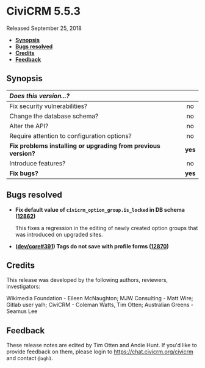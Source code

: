 # CiviCRM 5.5.3

Released September 25, 2018

- **[Synopsis](#synopsis)**
- **[Bugs resolved](#bugs)**
- **[Credits](#credits)**
- **[Feedback](#feedback)**

## <a name="synopsis"></a>Synopsis

| *Does this version...?*                                         |         |
|:--------------------------------------------------------------- |:-------:|
| Fix security vulnerabilities?                                   |   no    |
| Change the database schema?                                     |   no    |
| Alter the API?                                                  |   no    |
| Require attention to configuration options?                     |   no    |
| **Fix problems installing or upgrading from previous version?** | **yes** |
| Introduce features?                                             |   no    |
| **Fix bugs?**                                                   | **yes** |

## <a name="bugs"></a>Bugs resolved

- **Fix default value of `civicrm_option_group.is_locked` in DB schema
  ([12862](https://github.com/civicrm/civicrm-core/pull/12862))**

  This fixes a regression in the editing of newly created option groups that was
  introduced on upgraded sites.

- **([dev/core#391](https://lab.civicrm.org/dev/core/issues/391)) Tags do not
  save with profile forms
  ([12870](https://github.com/civicrm/civicrm-core/pull/12870))**

## <a name="credits"></a>Credits

This release was developed by the following authors, reviewers, investigators:

Wikimedia Foundation - Eileen McNaughton; MJW Consulting - Matt Wire; Gitlab
user yalh; CiviCRM - Coleman Watts, Tim Otten; Australian Greens - Seamus
Lee

## <a name="feedback"></a>Feedback

These release notes are edited by Tim Otten and Andie Hunt.  If you'd like to
provide feedback on them, please login to https://chat.civicrm.org/civicrm and
contact `@agh1`.

